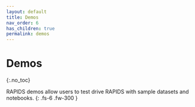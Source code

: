 ```yaml
---
layout: default
title: Demos
nav_order: 6
has_children: true
permalink: demos
---
```


# Demos
{:.no_toc}

RAPIDS demos allow users to test drive RAPIDS with sample datasets and notebooks.
{: .fs-6 .fw-300 }
